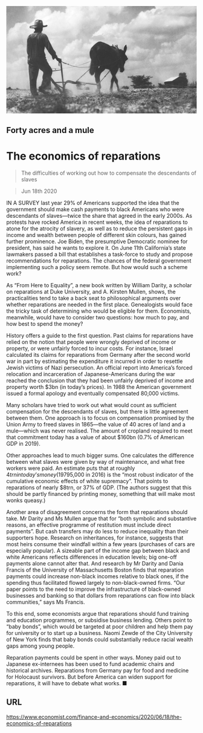 ![](./images/20200620_FNP005_0.jpg)

## Forty acres and a mule

# The economics of reparations

> The difficulties of working out how to compensate the descendants of slaves

> Jun 18th 2020

IN A SURVEY last year 29% of Americans supported the idea that the government should make cash payments to black Americans who were descendants of slaves—twice the share that agreed in the early 2000s. As protests have rocked America in recent weeks, the idea of reparations to atone for the atrocity of slavery, as well as to reduce the persistent gaps in income and wealth between people of different skin colours, has gained further prominence. Joe Biden, the presumptive Democratic nominee for president, has said he wants to explore it. On June 11th California’s state lawmakers passed a bill that establishes a task-force to study and propose recommendations for reparations. The chances of the federal government implementing such a policy seem remote. But how would such a scheme work?

As “From Here to Equality”, a new book written by William Darity, a scholar on reparations at Duke University, and A. Kirsten Mullen, shows, the practicalities tend to take a back seat to philosophical arguments over whether reparations are needed in the first place. Genealogists would face the tricky task of determining who would be eligible for them. Economists, meanwhile, would have to consider two questions: how much to pay, and how best to spend the money?

History offers a guide to the first question. Past claims for reparations have relied on the notion that people were wrongly deprived of income or property, or were unfairly forced to incur costs. For instance, Israel calculated its claims for reparations from Germany after the second world war in part by estimating the expenditure it incurred in order to resettle Jewish victims of Nazi persecution. An official report into America’s forced relocation and incarceration of Japanese-Americans during the war reached the conclusion that they had been unfairly deprived of income and property worth $3bn (in today’s prices). In 1988 the American government issued a formal apology and eventually compensated 80,000 victims.

Many scholars have tried to work out what would count as sufficient compensation for the descendants of slaves, but there is little agreement between them. One approach is to focus on compensation promised by the Union Army to freed slaves in 1865—the value of 40 acres of land and a mule—which was never realised. The amount of cropland required to meet that commitment today has a value of about $160bn (0.7% of American GDP in 2019).

Other approaches lead to much bigger sums. One calculates the difference between what slaves were given by way of maintenance, and what free workers were paid. An estimate puts that at roughly $4trn in today’s money (19% of GDP), once you account for the financial returns that could have been made if the money had been paid on time. But some argue that slaves held down the wages of free workers, meaning that the true value of slaves’ lost wages is higher. Mr Darity and Ms Mullen say that the difference in mean net wealth between white and black households ($795,000 in 2016) is the “most robust indicator of the cumulative economic effects of white supremacy”. That points to reparations of nearly $8trn, or 37% of GDP. (The authors suggest that this should be partly financed by printing money, something that will make most wonks queasy.)

Another area of disagreement concerns the form that reparations should take. Mr Darity and Ms Mullen argue that for “both symbolic and substantive reasons, an effective programme of restitution must include direct payments”. But cash transfers may do less to reduce inequality than their supporters hope. Research on inheritances, for instance, suggests that most heirs consume their windfall within a few years (purchases of cars are especially popular). A sizeable part of the income gap between black and white Americans reflects differences in education levels; big one-off payments alone cannot alter that. And research by Mr Darity and Dania Francis of the University of Massachusetts Boston finds that reparation payments could increase non-black incomes relative to black ones, if the spending thus facilitated flowed largely to non-black-owned firms. “Our paper points to the need to improve the infrastructure of black-owned businesses and banking so that dollars from reparations can flow into black communities,” says Ms Francis.

To this end, some economists argue that reparations should fund training and education programmes, or subsidise business lending. Others point to “baby bonds”, which would be targeted at poor children and help them pay for university or to start up a business. Naomi Zewde of the City University of New York finds that baby bonds could substantially reduce racial wealth gaps among young people.

Reparation payments could be spent in other ways. Money paid out to Japanese ex-internees has been used to fund academic chairs and historical archives. Reparations from Germany pay for food and medicine for Holocaust survivors. But before America can widen support for reparations, it will have to debate what works. ■

## URL

https://www.economist.com/finance-and-economics/2020/06/18/the-economics-of-reparations
